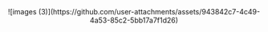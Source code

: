 <center>
![images (3)](https://github.com/user-attachments/assets/943842c7-4c49-4a53-85c2-5bb17a7f1d26)
</center>
